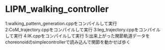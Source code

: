 # LIPM_walking_controller

1:walking_pattern_generation.cppをコンパイルして実行
2:CoM_trajectory.cppをコンパイルして実行
3:leg_trajectory.cppをコンパイルして実行
4:IK.cppをコンパイルして実行
5:出来上がった関節軌道データをchoreonoidのsimplecontrollerで読み込んで関節を動かせば歩く
